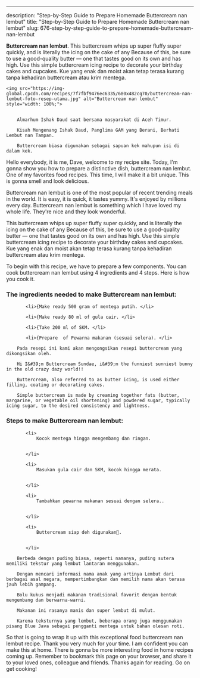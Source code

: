 ---
description: "Step-by-Step Guide to Prepare Homemade Buttercream nan lembut"
title: "Step-by-Step Guide to Prepare Homemade Buttercream nan lembut"
slug: 676-step-by-step-guide-to-prepare-homemade-buttercream-nan-lembut

<p>
	<strong>Buttercream nan lembut</strong>. 
	This buttercream whips up super fluffy super quickly, and is literally the icing on the cake of any Because of this, be sure to use a good-quality butter — one that tastes good on its own and has high. Use this simple buttercream icing recipe to decorate your birthday cakes and cupcakes. Kue yang enak dan moist akan tetap terasa kurang tanpa kehadiran buttercream atau krim mentega.
</p>
<p>
	
	<img src="https://img-global.cpcdn.com/recipes/7f7fbf9476ec6335/680x482cq70/buttercream-nan-lembut-foto-resep-utama.jpg" alt="Buttercream nan lembut" style="width: 100%;">
	
	
		Almarhum Ishak Daud saat bersama masyarakat di Aceh Timur.
	
		Kisah Mengenang Ishak Daud, Panglima GAM yang Berani, Berhati Lembut nan Tampan.
	
		Buttercream biasa digunakan sebagai sapuan kek mahupun isi di dalam kek.
	
</p>
<p>
	Hello everybody, it is me, Dave, welcome to my recipe site. Today, I'm gonna show you how to prepare a distinctive dish, buttercream nan lembut. One of my favorites food recipes. This time, I will make it a bit unique. This is gonna smell and look delicious.
</p>
	
<p>
	Buttercream nan lembut is one of the most popular of recent trending meals in the world. It is easy, it is quick, it tastes yummy. It's enjoyed by millions every day. Buttercream nan lembut is something which I have loved my whole life. They're nice and they look wonderful.
</p>
<p>
	This buttercream whips up super fluffy super quickly, and is literally the icing on the cake of any Because of this, be sure to use a good-quality butter — one that tastes good on its own and has high. Use this simple buttercream icing recipe to decorate your birthday cakes and cupcakes. Kue yang enak dan moist akan tetap terasa kurang tanpa kehadiran buttercream atau krim mentega.
</p>

<p>
To begin with this recipe, we have to prepare a few components. You can cook buttercream nan lembut using 4 ingredients and 4 steps. Here is how you cook it.
</p>

<h3>The ingredients needed to make Buttercream nan lembut:</h3>

<ol>
	
		<li>{Make ready 500 gram of mentega putih. </li>
	
		<li>{Make ready 80 ml of gula cair. </li>
	
		<li>{Take 200 ml of SKM. </li>
	
		<li>{Prepare  of Pewarna makanan (sesuai selera). </li>
	
</ol>
<p>
	
		Pada resepi ini kami akan mengongsikan resepi buttercream yang dikongsikan oleh.
	
		Hi I&#39;m Buttercream Sundae, i&#39;m the funniest sunniest bunny in the old crazy dazy world!!
	
		Buttercream, also referred to as butter icing, is used either filling, coating or decorating cakes.
	
		Simple buttercream is made by creaming together fats (butter, margarine, or vegetable oil shortening) and powdered sugar, typically icing sugar, to the desired consistency and lightness.
	
</p>

<h3>Steps to make Buttercream nan lembut:</h3>

<ol>
	
		<li>
			Kocok mentega hingga mengembang dan ringan.
			
			
		</li>
	
		<li>
			Masukan gula cair dan SKM, kocok hingga merata.
			
			
		</li>
	
		<li>
			Tambahkan pewarna makanan sesuai dengan selera..
			
			
		</li>
	
		<li>
			Buttercream siap deh digunakan🤗.
			
			
		</li>
	
</ol>

<p>
	
		Berbeda dengan puding biasa, seperti namanya, puding sutera memiliki tekstur yang lembut lantaran menggunakan.
	
		Dengan mencari informasi nama anak yang artinya Lembut dari berbagai asal negara, mempertimbangkan dan memilih nama akan terasa jauh lebih gampang.
	
		Bolu kukus menjadi makanan tradisional favorit dengan bentuk mengembang dan berwarna-warni.
	
		Makanan ini rasanya manis dan super lembut di mulut.
	
		Karena teksturnya yang lembut, beberapa orang juga menggunakan pisang Blue Java sebagai pengganti mentega untuk bahan olesan roti.
	
</p>

<p>
	So that is going to wrap it up with this exceptional food buttercream nan lembut recipe. Thank you very much for your time. I am confident you can make this at home. There is gonna be more interesting food in home recipes coming up. Remember to bookmark this page on your browser, and share it to your loved ones, colleague and friends. Thanks again for reading. Go on get cooking!
</p>
